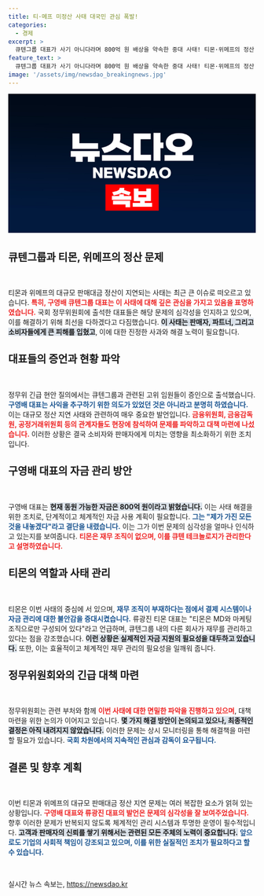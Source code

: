 ```yaml
---
title: 티·메프 미정산 사태 대국민 관심 폭발!
categories:
  - 경제
excerpt: >
  큐텐그룹 대표가 사기 아니다라며 800억 원 배상을 약속한 중대 사태! 티몬·위메프의 정산 지연 문제로 국회가 긴급 현안 질의를 개최했습니다. 이 소식의 전말을 통해 진실을 밝혀보세요!
feature_text: >
  큐텐그룹 대표가 사기 아니다라며 800억 원 배상을 약속한 중대 사태! 티몬·위메프의 정산 지연 문제로 국회가 긴급 현안 질의를 개최했습니다. 이 소식의 전말을 통해 진실을 밝혀보세요!
image: '/assets/img/newsdao_breakingnews.jpg'
---
```


<p><img src="/assets/img/newsdao_breakingnews.jpg" alt="cryptoinkorea 속보" /></p>

<h2 data-ke-size="size26">큐텐그룹과 티몬, 위메프의 정산 문제</h2>

<p data-ke-size="size16">&nbsp;</p>

<p>티몬과 위메프의 대규모 판매대금 정산이 지연되는 사태는 최근 큰 이슈로 떠오르고 있습니다. <b><span style="color: #ee2323;">특히, 구영배 큐텐그룹 대표는 이 사태에 대해 깊은 관심을 가지고 있음을 표명하였습니다.</span></b> 국회 정무위원회에 출석한 대표들은 해당 문제의 심각성을 인지하고 있으며, 이를 해결하기 위해 최선을 다하겠다고 다짐했습니다. <b><span style="background-color: #21538527;">이 사태는 판매자, 파트너, 그리고 소비자들에게 큰 피해를 입혔고</span></b>, 이에 대한 진정한 사과와 해결 노력이 필요합니다.</p>

<h2 data-ke-size="size26">대표들의 증언과 현황 파악</h2>

<p data-ke-size="size16">&nbsp;</p>

<p>정무위 긴급 현안 질의에서는 큐텐그룹과 관련된 고위 임원들이 증인으로 출석했습니다. <b><span style="color: #1a5490;">구영배 대표는 사익을 추구하기 위한 의도가 있었던 것은 아니라고 분명히 하였습니다.</span></b> 이는 대규모 정산 지연 사태와 관련하여 매우 중요한 발언입니다. <b><span style="color: #ee2323;">금융위원회, 금융감독원, 공정거래위원회 등의 관계자들도 현장에 참석하여 문제를 파악하고 대책 마련에 나섰습니다.</span></b> 이러한 상황은 결국 소비자와 판매자에게 미치는 영향을 최소화하기 위한 조치입니다.</p>

<h2 data-ke-size="size26">구영배 대표의 자금 관리 방안</h2>

<p data-ke-size="size16">&nbsp;</p>

<p>구영배 대표는 <b><span style="background-color: #21538527;">현재 동원 가능한 자금은 800억 원이라고 밝혔습니다.</span></b> 이는 사태 해결을 위한 조치로, 단계적이고 체계적인 자금 사용 계획이 필요합니다. <b><span style="color: #1a5490;">그는 "제가 가진 모든 것을 내놓겠다"라고 결단을 내렸습니다.</span></b> 이는 그가 이번 문제의 심각성을 얼마나 인식하고 있는지를 보여줍니다. <b><span style="color: #ee2323;">티몬은 재무 조직이 없으며, 이를 큐텐 테크놀로지가 관리한다고 설명하였습니다.</span></b></p>

<h2 data-ke-size="size26">티몬의 역할과 사태 관리</h2>

<p data-ke-size="size16">&nbsp;</p>

<p>티몬은 이번 사태의 중심에 서 있으며, <b><span style="color: #1a5490;">재무 조직이 부재하다는 점에서 결제 시스템이나 자금 관리에 대한 불안감을 증대시켰습니다.</span></b> 류광진 티몬 대표는 "티몬은 MD와 마케팅 조직으로만 구성되어 있다"라고 언급하며, 큐텐그룹 내의 다른 회사가 재무를 관리하고 있다는 점을 강조했습니다. <b><span style="background-color: #21538527;">이런 상황은 실제적인 자금 지원의 필요성을 대두하고 있습니다.</span></b> 또한, 이는 효율적이고 체계적인 재무 관리의 필요성을 일깨워 줍니다.</p>

<h2 data-ke-size="size26">정무위원회와의 긴급 대책 마련</h2>

<p data-ke-size="size16">&nbsp;</p>

<p>정무위원회는 관련 부처와 함께 <b><span style="color: #ee2323;">이번 사태에 대한 면밀한 파악을 진행하고 있으며</span></b>, 대책 마련을 위한 논의가 이어지고 있습니다. <b><span style="background-color: #21538527;">몇 가지 해결 방안이 논의되고 있으나, 최종적인 결정은 아직 내려지지 않았습니다.</span></b> 이러한 문제는 상시 모니터링을 통해 해결책을 마련할 필요가 있습니다. <b><span style="color: #1a5490;">국회 차원에서의 지속적인 관심과 감독이 요구됩니다.</span></b></p>

<h2 data-ke-size="size26">결론 및 향후 계획</h2>

<p data-ke-size="size16">&nbsp;</p>

<p>이번 티몬과 위메프의 대규모 판매대금 정산 지연 문제는 여러 복잡한 요소가 얽혀 있는 상황입니다. <b><span style="color: #ee2323;">구영배 대표와 류광진 대표의 발언은 문제의 심각성을 잘 보여주었습니다.</span></b> 향후 이러한 문제가 반복되지 않도록 체계적인 관리 시스템과 투명한 운영이 필수적입니다. <b><span style="background-color: #21538527;">고객과 판매자의 신뢰를 쌓기 위해서는 관련된 모든 주체의 노력이 중요합니다.</span></b> <b><span style="color: #1a5490;">앞으로도 기업의 사회적 책임이 강조되고 있으며, 이를 위한 실질적인 조치가 필요하다고 할 수 있습니다.</span></b> </p>

<p data-ke-size="size16">&nbsp;</p>
실시간 뉴스 속보는, <a href="https://newsdao.kr" rel="dofollow">https://newsdao.kr</a>


